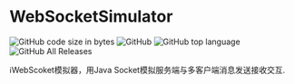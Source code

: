 # WebSocketSimulator
![GitHub code size in bytes](https://img.shields.io/github/languages/code-size/AdlerED/WebSocketSimulator.svg)
![GitHub](https://img.shields.io/github/license/AdlerED/WebSocketSimulator.svg)
![GitHub top language](https://img.shields.io/github/languages/top/AdlerED/WebSocketSimulator.svg)
![GitHub All Releases](https://img.shields.io/github/downloads/AdlerED/WebSocketSimulator/total.svg)

:information_source:WebScoket模拟器，用Java Socket模拟服务端与多客户端消息发送接收交互.
